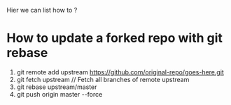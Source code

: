Hier we can list how to ?

# How to update a forked repo with git rebase

1.  git remote add upstream https://github.com/original-repo/goes-here.git
1.  git fetch upstream // Fetch all branches of remote upstream
1.  git rebase upstream/master
1.  git push origin master --force